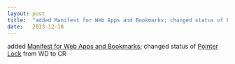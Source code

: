 ```yaml
---
layout: post
title:  "added Manifest for Web Apps and Bookmarks; changed status of Pointer Lock from WD to CR"
date:   2013-12-18
---
```


added <a href="http://www.w3.org/TR/appmanifest/">Manifest for Web Apps and Bookmarks</a>; changed status of <a href="http://www.w3.org/TR/pointerlock/">Pointer Lock</a> from WD to CR